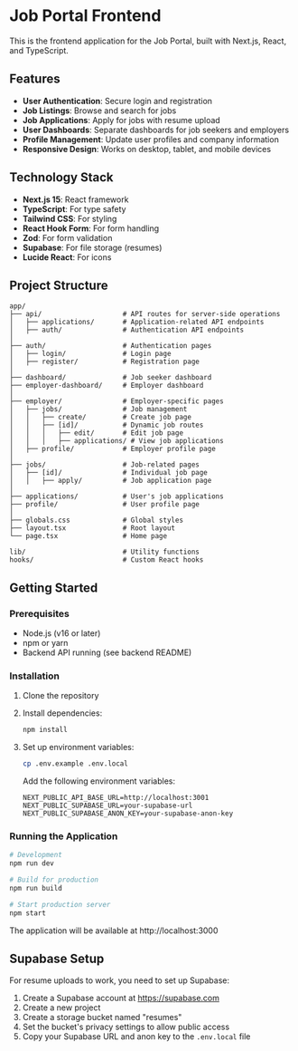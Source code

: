 # Job Portal Frontend

This is the frontend application for the Job Portal, built with Next.js, React, and TypeScript.

## Features

- **User Authentication**: Secure login and registration
- **Job Listings**: Browse and search for jobs
- **Job Applications**: Apply for jobs with resume upload
- **User Dashboards**: Separate dashboards for job seekers and employers
- **Profile Management**: Update user profiles and company information
- **Responsive Design**: Works on desktop, tablet, and mobile devices

## Technology Stack

- **Next.js 15**: React framework 
- **TypeScript**: For type safety
- **Tailwind CSS**: For styling
- **React Hook Form**: For form handling
- **Zod**: For form validation
- **Supabase**: For file storage (resumes)
- **Lucide React**: For icons

## Project Structure

```
app/
├── api/                    # API routes for server-side operations
│   ├── applications/       # Application-related API endpoints
│   ├── auth/               # Authentication API endpoints
│
├── auth/                   # Authentication pages
│   ├── login/              # Login page
│   ├── register/           # Registration page
│
├── dashboard/              # Job seeker dashboard
├── employer-dashboard/     # Employer dashboard
│
├── employer/               # Employer-specific pages
│   ├── jobs/               # Job management
│   │   ├── create/         # Create job page
│   │   ├── [id]/           # Dynamic job routes
│   │   │   ├── edit/       # Edit job page
│   │   │   ├── applications/ # View job applications
│   ├── profile/            # Employer profile page
│
├── jobs/                   # Job-related pages
│   ├── [id]/               # Individual job page
│   │   ├── apply/          # Job application page
│
├── applications/           # User's job applications
├── profile/                # User profile page
│
├── globals.css             # Global styles
├── layout.tsx              # Root layout
└── page.tsx                # Home page

lib/                        # Utility functions
hooks/                      # Custom React hooks
```

## Getting Started

### Prerequisites
- Node.js (v16 or later)
- npm or yarn
- Backend API running (see backend README)

### Installation

1. Clone the repository
2. Install dependencies:
   ```bash
   npm install
   ```

3. Set up environment variables:
   ```bash
   cp .env.example .env.local
   ```
   
   Add the following environment variables:
   ```
   NEXT_PUBLIC_API_BASE_URL=http://localhost:3001
   NEXT_PUBLIC_SUPABASE_URL=your-supabase-url
   NEXT_PUBLIC_SUPABASE_ANON_KEY=your-supabase-anon-key
   ```

### Running the Application

```bash
# Development
npm run dev

# Build for production
npm run build

# Start production server
npm start
```

The application will be available at http://localhost:3000

## Supabase Setup

For resume uploads to work, you need to set up Supabase:

1. Create a Supabase account at https://supabase.com
2. Create a new project
3. Create a storage bucket named "resumes"
4. Set the bucket's privacy settings to allow public access
5. Copy your Supabase URL and anon key to the `.env.local` file
